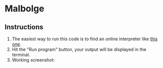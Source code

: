 # Malbolge

## Instructions

1. The easiest way to run this code is to find an online interpreter like [this one](http://malbolge.doleczek.pl).
2. Hit the "Run program" button, your output will be displayed in the terminal.
3. Working screenshot:
